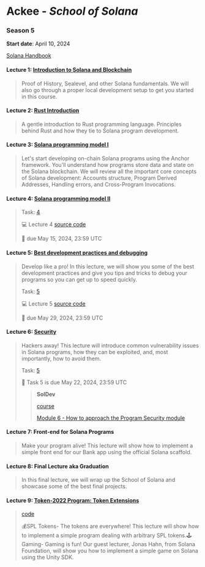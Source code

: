 # Ackee - *School of Solana*

### Season 5
**Start date**: April 10, 2024

[Solana Handbook](./handbook/solana-handbook.pdf)

#### Lecture 1: [Introduction to Solana and Blockchain](https://youtu.be/okqyfP_h_54)
> Proof of History, Sealevel, and other Solana fundamentals. We will also go through a proper local development setup to get you started in this course.

#### Lecture 2: [Rust Introduction](https://youtu.be/PXf9iT2GJYU)
> A gentle introduction to Rust programming language. Principles behind Rust and how they tie to Solana program development.

#### Lecture 3: [Solana programming model I](https://www.youtube.com/watch?v=Plp4y27LNWs)
> Let's start developing on-chain Solana programs using the Anchor framework. You'll understand how programs store data and state on the Solana blockchain. We will review all the important core concepts of Solana development: Accounts structure, Program Derived Addresses, Handling errors, and Cross-Program Invocations.


#### Lecture 4: [Solana programming model II](https://youtu.be/Cai1Orc1NuI)
> Task: [4](https://classroom.github.com/a/iEi2MHNR)
>
> 💻 Lecture 4 [source code](https://github.com/Ackee-Blockchain/wsos-bank)
> 
> 📆 due May 15, 2024, 23:59 UTC

#### Lecture 5: [Best development practices and debugging](https://www.youtube.com/watch?v=rL1fqxUnqOQ)
> Develop like a pro! In this lecture, we will show you some of the best development practices and give you tips and tricks to debug your programs so you can get up to speed quickly.
>
> Task: [5](https://github.com/School-of-Solana/solana-program-aquental)
>
> 💻 Lecture 5 [source code](https://github.com/Ackee-Blockchain/sos-debugging-lecture)
>
> 📆 due May 29, 2024, 23:59 UTC

#### Lecture 6: [Security](https://www.youtube.com/watch?v=Qkf9QwSfHAM)
> Hackers away! This lecture will introduce common vulnerability issues in Solana programs, how they can be exploited, and, most importantly, how to avoid them.
> 
> Task: [5](https://github.com/School-of-Solana/task5-aquental)
>
> 📆 Task 5 is due May 22, 2024, 23:59 UTC
>
> > **SolDev**
> > 
> > [course](https://www.soldev.app/course)
> >
> > [Module 6 - How to approach the Program Security module](https://www.soldev.app/course/security-intro)

#### Lecture 7: Front-end for Solana Programs
> Make your program alive! This lecture will show how to implement a simple front end for our Bank app using the official Solana scaffold.

#### Lecture 8: Final Lecture aka Graduation
> In this final lecture, we will wrap up the School of Solana and showcase some of the best final projects.

#### Lecture 9: [Token-2022 Program: Token Extensions](https://youtu.be/Wg86rRA06Hw)
> [code](https://github.com/Ackee-Blockchain/sos-bonus-lecture-escrow)
> 
> 💰SPL Tokens- The tokens are everywhere! This lecture will show how to implement a simple program dealing with arbitrary SPL tokens.🕹️Gaming- Gaming is fun! Our guest lecturer, Jonas Hahn, from Solana Foundation, will show you how to implement a simple game on Solana using the Unity SDK.
